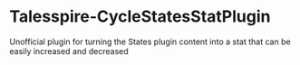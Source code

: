 # Talesspire-CycleStatesStatPlugin
Unofficial plugin for turning the States plugin content into a stat that can be easily increased and decreased
